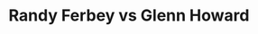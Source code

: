 ---
title: Randy Ferbey vs Glenn Howard
player1:
  name: Ferbey, Randy
  percent: 82
  wins: 1
  losses: 1
player2:
  name: Howard, Glenn
  percent: 80
  wins: 1
  losses: 1
games:
- player1:
    team: AB
    position: Third
    percent: 78
    win: 0
    loss: 1
  player2:
    team: 'ON'
    position: Third
    percent: 82
    win: 1
    loss: 0
  event: Brier
  year: 1987
  draw: Round Robin(14)
  score: AB 5 - ON 8
- player1:
    team: AB
    position: Third
    percent: 85
    win: 1
    loss: 0
  player2:
    team: 'ON'
    position: Third
    percent: 77
    win: 0
    loss: 1
  event: Brier
  year: 1989
  draw: Round Robin(12)
  score: AB 6 - ON 5
- player1:
    team: FER
    position: Third
    percent: 86
    win: 1
    loss: 0
  player2:
    team: HOW
    position: Third
    percent: 78
    win: 0
    loss: 1
  event: Trials (Men)
  year: 2001
  draw: Round Robin(9)
  score: FER 8 - HOW 7
- player1:
    team: FER
    position: Third
    percent: 76
    win: 0
    loss: 1
  player2:
    team: HOW
    position: Fourth
    percent: 88
    win: 1
    loss: 0
  event: Trials (Men)
  year: 2005
  draw: Round Robin(8)
  score: FER 4 - HOW 7
- player1:
    team: FERB
    position: Third
    percent: 91
    win: 0
    loss: 1
  player2:
    team: HOWA
    position: Fourth
    percent: 80
    win: 1
    loss: 0
  event: Trials (Men)
  year: 2009
  draw: Round Robin(6)
  score: FERB 6 - HOWA 8
---